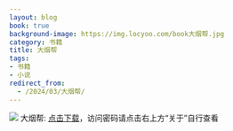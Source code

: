 ```yaml
---
layout: blog
book: true
background-image: https://img.locyoo.com/book大烟帮.jpg
category: 书籍
title: 大烟帮
tags:
- 书籍
- 小说
redirect_from:
  - /2024/03/大烟帮/
---
```

![](https://img.locyoo.com/book大烟帮.jpg)
大烟帮: <a name = "ref1" href="https://089m.com/f/50983618-1314076256-a6f85e?p=3619">点击下载</a>，访问密码请点击右上方“关于”自行查看